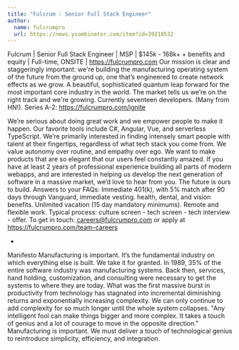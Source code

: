 ```yaml
---
title: "Fulcrum : Senior Full Stack Engineer"
author:
  name: fulcrumpro
  url: https://news.ycombinator.com/item?id=39218532
---
```

Fulcrum | Senior Full Stack Engineer | MSP | $145k - 168k+ + benefits and equity | Full-time, ONSITE | <a href="https:&#x2F;&#x2F;fulcrumpro.com" rel="nofollow">https:&#x2F;&#x2F;fulcrumpro.com</a> Our mission is clear and staggeringly important: we&#x27;re building the manufacturing operating system of the future from the ground up, one that’s engineered to create network effects as we grow. A beautiful, sophisticated quantum leap forward for the most important core industry in the world.
The market tells us we’re on the right track and we&#x27;re growing. Currently seventeen developers. (Many from HN!). Series A-2: <a href="https:&#x2F;&#x2F;fulcrumpro.com&#x2F;ignite" rel="nofollow">https:&#x2F;&#x2F;fulcrumpro.com&#x2F;ignite</a>

We’re serious about doing great work and we empower people to make it happen. Our favorite tools include C#, Angular, Vue, and serverless TypeScript. We’re primarily interested in finding intensely smart people with talent at their fingertips, regardless of what tech stack you come from. We value autonomy over routine, and empathy over ego. We want to make products that are so elegant that our users feel constantly amazed. If you have at least 2 years of professional experience building all parts of modern webapps, and are interested in helping us develop the next generation of software in a massive market, we’d love to hear from you. The future is ours to build.
Answers to your FAQs: Immediate 401(k), with 5% match after 90 days through Vanguard, immediate vesting. health, dental, and vision benefits. Unlimited vacation (15 day mandatory minimums). Remote and flexible work. Typical process: culture screen - tech screen - tech interview - offer. To get in touch: careers@fulcrumpro.com or apply at <a href="https:&#x2F;&#x2F;fulcrumpro.com&#x2F;team-careers" rel="nofollow">https:&#x2F;&#x2F;fulcrumpro.com&#x2F;team-careers</a>

*
Manifesto
Manufacturing is important. It’s the fundamental industry on which everything else is built. We take it for granted. In 1989, 35% of the entire software industry was manufacturing systems. Back then, services, hand holding, customization, and consulting were necessary to get the systems to where they are today. What was the first massive burst in productivity from technology has stagnated into incremental diminishing returns and exponentially increasing complexity. We can only continue to add complexity for so much longer until the whole system collapses.
&quot;Any intelligent fool can make things bigger and more complex. It takes a touch of genius and a lot of courage to move in the opposite direction.&quot;
Manufacturing is important. We must deliver a touch of technological genius to reintroduce simplicity, efficiency, and integration.
